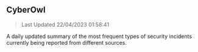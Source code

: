 ## CyberOwl 
> Last Updated 22/04/2023 01:58:41 


A daily updated summary of the most frequent types of security incidents currently being reported from different sources.


